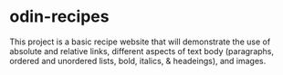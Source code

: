 # odin-recipes
This project is a basic recipe website that will demonstrate the use of absolute and relative links, different aspects of text body (paragraphs, ordered and unordered lists, bold, italics, & headeings), and images.